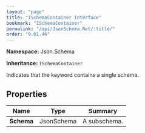 ```yaml
---
layout: "page"
title: "ISchemaContainer Interface"
bookmark: "ISchemaContainer"
permalink: "/api/JsonSchema.Net/:title/"
order: "9.01.46"
---
```

**Namespace:** Json.Schema

**Inheritance:**
`ISchemaContainer`

Indicates that the keyword contains a single schema.

## Properties

| Name | Type | Summary |
|---|---|---|
| **Schema** | JsonSchema | A subschema. |

